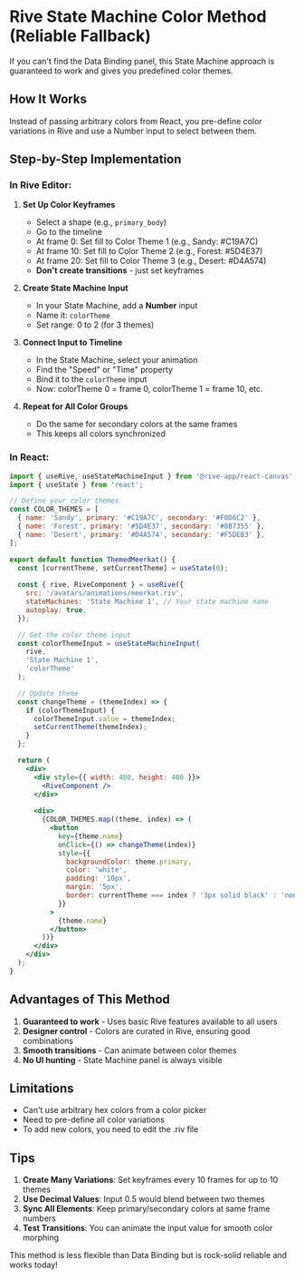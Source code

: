 # Rive State Machine Color Method (Reliable Fallback)

If you can't find the Data Binding panel, this State Machine approach is guaranteed to work and gives you predefined color themes.

## How It Works

Instead of passing arbitrary colors from React, you pre-define color variations in Rive and use a Number input to select between them.

## Step-by-Step Implementation

### In Rive Editor:

1. **Set Up Color Keyframes**
   - Select a shape (e.g., `primary_body`)
   - Go to the timeline
   - At frame 0: Set fill to Color Theme 1 (e.g., Sandy: #C19A7C)
   - At frame 10: Set fill to Color Theme 2 (e.g., Forest: #5D4E37)
   - At frame 20: Set fill to Color Theme 3 (e.g., Desert: #D4A574)
   - **Don't create transitions** - just set keyframes

2. **Create State Machine Input**
   - In your State Machine, add a **Number** input
   - Name it: `colorTheme`
   - Set range: 0 to 2 (for 3 themes)

3. **Connect Input to Timeline**
   - In the State Machine, select your animation
   - Find the "Speed" or "Time" property
   - Bind it to the `colorTheme` input
   - Now: colorTheme 0 = frame 0, colorTheme 1 = frame 10, etc.

4. **Repeat for All Color Groups**
   - Do the same for secondary colors at the same frames
   - This keeps all colors synchronized

### In React:

```jsx
import { useRive, useStateMachineInput } from '@rive-app/react-canvas';
import { useState } from 'react';

// Define your color themes
const COLOR_THEMES = [
  { name: 'Sandy', primary: '#C19A7C', secondary: '#F0D6C2' },
  { name: 'Forest', primary: '#5D4E37', secondary: '#8B7355' },
  { name: 'Desert', primary: '#D4A574', secondary: '#F5DEB3' },
];

export default function ThemedMeerkat() {
  const [currentTheme, setCurrentTheme] = useState(0);
  
  const { rive, RiveComponent } = useRive({
    src: '/avatars/animations/meerkat.riv',
    stateMachines: 'State Machine 1', // Your state machine name
    autoplay: true,
  });

  // Get the color theme input
  const colorThemeInput = useStateMachineInput(
    rive, 
    'State Machine 1', 
    'colorTheme'
  );

  // Update theme
  const changeTheme = (themeIndex) => {
    if (colorThemeInput) {
      colorThemeInput.value = themeIndex;
      setCurrentTheme(themeIndex);
    }
  };

  return (
    <div>
      <div style={{ width: 400, height: 400 }}>
        <RiveComponent />
      </div>
      
      <div>
        {COLOR_THEMES.map((theme, index) => (
          <button
            key={theme.name}
            onClick={() => changeTheme(index)}
            style={{
              backgroundColor: theme.primary,
              color: 'white',
              padding: '10px',
              margin: '5px',
              border: currentTheme === index ? '3px solid black' : 'none'
            }}
          >
            {theme.name}
          </button>
        ))}
      </div>
    </div>
  );
}
```

## Advantages of This Method

1. **Guaranteed to work** - Uses basic Rive features available to all users
2. **Designer control** - Colors are curated in Rive, ensuring good combinations
3. **Smooth transitions** - Can animate between color themes
4. **No UI hunting** - State Machine panel is always visible

## Limitations

- Can't use arbitrary hex colors from a color picker
- Need to pre-define all color variations
- To add new colors, you need to edit the .riv file

## Tips

1. **Create Many Variations**: Set keyframes every 10 frames for up to 10 themes
2. **Use Decimal Values**: Input 0.5 would blend between two themes
3. **Sync All Elements**: Keep primary/secondary colors at same frame numbers
4. **Test Transitions**: You can animate the input value for smooth color morphing

This method is less flexible than Data Binding but is rock-solid reliable and works today!